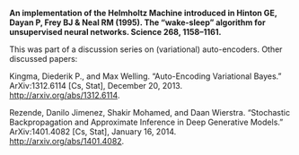 **An implementation of the Helmholtz Machine introduced in Hinton GE, Dayan P, Frey BJ & Neal RM (1995). The “wake-sleep” algorithm for unsupervised neural networks. Science 268, 1158–1161.**

This was part of a discussion series on (variational) auto-encoders. Other discussed papers:

Kingma, Diederik P., and Max Welling. “Auto-Encoding Variational Bayes.” ArXiv:1312.6114 [Cs, Stat], December 20, 2013. http://arxiv.org/abs/1312.6114.

Rezende, Danilo Jimenez, Shakir Mohamed, and Daan Wierstra. “Stochastic Backpropagation and Approximate Inference in Deep Generative Models.” ArXiv:1401.4082 [Cs, Stat], January 16, 2014. http://arxiv.org/abs/1401.4082.
